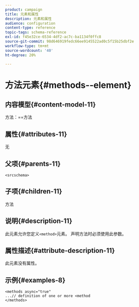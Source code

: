 ```yaml
---
product: campaign
title: 元素和属性
description: 元素和属性
audience: configuration
content-type: reference
topic-tags: schema-reference
exl-id: f45e32ce-6534-4df2-ac7c-ba1134f0ffc8
source-git-commit: 98d646919fedc66ee9145522ad0c5f15b25dbf2e
workflow-type: tm+mt
source-wordcount: '40'
ht-degree: 20%

---
```


# 方法元素{#methods--element}

## 内容模型{#content-model-11}

方法：==方法

## 属性{#attributes-11}

无

## 父项{#parents-11}

`<srcschema>`

## 子项{#children-11}

方法

## 说明{#description-11}

此元素允许您定义`<method>`元素。 声明方法时必须使用此参数。

## 属性描述{#attribute-description-11}

此元素没有属性。

## 示例{#examples-8}

```
<methods async="true"
...// definition of one or more <method
</methods>
```
